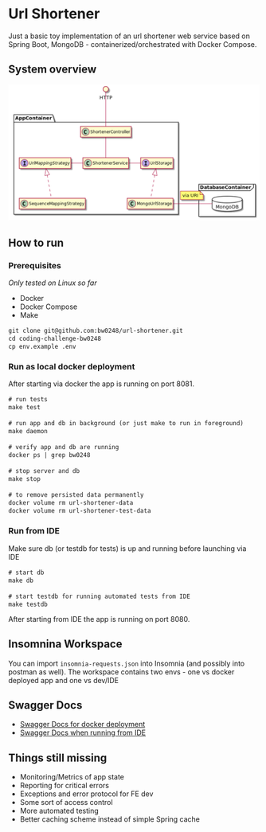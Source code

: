 # Url Shortener

Just a basic toy implementation of an url shortener web service based on Spring Boot, MongoDB - containerized/orchestrated with Docker Compose.

## System overview

![sys-overview](./diagrams/system-overview.png)

## How to run

### Prerequisites

*Only tested on Linux so far*

* Docker
* Docker Compose
* Make

```
git clone git@github.com:bw0248/url-shortener.git
cd coding-challenge-bw0248
cp env.example .env
```

### Run as local docker deployment

After starting via docker the app is running on port 8081.

```
# run tests
make test

# run app and db in background (or just make to run in foreground)
make daemon

# verify app and db are running
docker ps | grep bw0248

# stop server and db
make stop

# to remove persisted data permanently
docker volume rm url-shortener-data
docker volume rm url-shortener-test-data
```

### Run from IDE

Make sure db (or testdb for tests) is up and running before launching via IDE

```
# start db
make db

# start testdb for running automated tests from IDE
make testdb
```

After starting from IDE the app is running on port 8080.

## Insomnina Workspace

You can import `insomnia-requests.json` into Insomnia (and possibly into postman as well).
The workspace contains two envs - one vs docker deployed app and one vs dev/IDE

## Swagger Docs

* [Swagger Docs for docker deployment](http://localhost:8081/swagger-ui/index.html)
* [Swagger Docs when running from IDE](http://localhost:8080/swagger-ui/index.html)

## Things still missing

* Monitoring/Metrics of app state
* Reporting for critical errors
* Exceptions and error protocol for FE dev
* Some sort of access control
* More automated testing
* Better caching scheme instead of simple Spring cache
